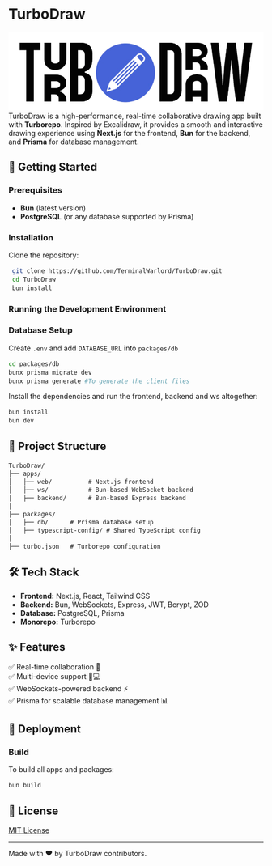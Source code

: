 # TurboDraw
![TurboDraw Logo](./docs/turbodraw-logo.png "TurboDraw Logo")
TurboDraw is a high-performance, real-time collaborative drawing app built with **Turborepo**. Inspired by Excalidraw, it provides a smooth and interactive drawing experience using **Next.js** for the frontend, **Bun** for the backend, and **Prisma** for database management.

## 🚀 Getting Started

### Prerequisites
- **Bun** (latest version)
- **PostgreSQL** (or any database supported by Prisma)

### Installation
Clone the repository:

```sh
 git clone https://github.com/TerminalWarlord/TurboDraw.git
 cd TurboDraw
 bun install
```

### Running the Development Environment



### Database Setup
Create `.env` and add `DATABASE_URL` into `packages/db`
```sh
cd packages/db
bunx prisma migrate dev
bunx prisma generate #To generate the client files
```

Install the dependencies and run the frontend, backend and ws altogether:
```sh
bun install
bun dev
```


## 📁 Project Structure

```
TurboDraw/
├── apps/
│   ├── web/          # Next.js frontend
│   ├── ws/           # Bun-based WebSocket backend
│   ├── backend/      # Bun-based Express backend 
│
├── packages/
│   ├── db/      # Prisma database setup
│   ├── typescript-config/ # Shared TypeScript config
│
├── turbo.json   # Turborepo configuration
```

## 🛠️ Tech Stack
- **Frontend:** Next.js, React, Tailwind CSS
- **Backend:** Bun, WebSockets, Express, JWT, Bcrypt, ZOD
- **Database:** PostgreSQL, Prisma
- **Monorepo:** Turborepo

## ✨ Features
✅ Real-time collaboration 🔄  
✅ Multi-device support 📱💻  
✅ WebSockets-powered backend ⚡  
✅ Prisma for scalable database management 📊  

## 🚀 Deployment
### Build
To build all apps and packages:
```sh
bun build
```


## 📜 License
[MIT License](LICENSE)

---

Made with ❤️ by TurboDraw contributors.

